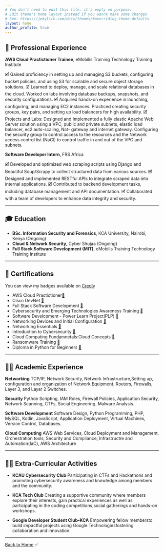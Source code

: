```yaml
---
# You don't need to edit this file, it's empty on purpose.
# Edit theme's home layout instead if you wanna make some changes
# See: https://jekyllrb.com/docs/themes/#overriding-theme-defaults
layout: home
author_profile: true
---
```


## 💼 Professional Experience

**AWS Cloud Practictioner Trainee**, eMobilis Training Technology Training Institute  

🗹 Gained proficiency in setting up and managing S3 buckets, configuring bucket policies, and using S3 for scalable and secure object storage solutions.
🗹 Learned to deploy, manage, and scale relational databases in the cloud. Worked on labs involving database backups, snapshots, and security configurations.
🗹 Acquired hands-on experience in launching, configuring, and managing EC2 instances. Practiced creating security groups, key pairs, and setting up load balancers for high availability.
🗹 Projects and Labs: Designed and Implemented a fully elastic Apache Web Server solution using a VPC, public and private subnets, elastic load balancer, ec2 auto-scaling, Nat- gateway and internet gateway. Configuring the security group to control access to the resources and the Network access control list (NaCl) to control traffic in and out of the VPC and subnets.

**Software Developer Intern**, FRS Africa

🗹 Developed and optimized web scraping scripts using Django and Beautiful Soup/Scrapy to collect structured data from various sources.
🗹 Designed and implemented RESTful APIs to integrate scraped data into internal applications.
🗹 Contributed to backend development tasks, including database management and API documentation.
🗹 Collaborated with a team of developers to enhance data integrity and security.  

---

## 🎓 Education

- **BSc. Information Security and Forensics**, KCA University, Nairobi, Kenya (Ongoing)
- **Cloud & Network Security**, Cyber Shujaa (Ongoing)
- **Full Stack Software Development (MIT)**, eMobilis Training Technology Training Institute

---

## 📜 Certifications

You can view my badges available on [Credly](https://www.credly.com/users/daniel-caleb-cheruiyot)

- AWS Cloud Practictioner[🔗](https://drive.google.com/file/d/1ielPugD4_h0dUi3MN2qjzza5ulUKG495/view?usp=sharing)
- Cisco DevNet [🔗](https://www.linkedin.com/in/daniel-caleb-cheruiyot/details/certifications/1746520046792/single-media-viewer/?profileId=ACoAADKlR5IBTCPfoxBg7hbgCYWN26H7ZPFUwtQ)
- Full Stack Software Development [🔗](https://drive.google.com/file/d/1sP3wh-KrDglsLVWOZFvMfe805T1ToPcD/view?usp=sharing)
- Cybersecurity and Emerging Technologies Awareness Training [🔗](https://drive.google.com/file/d/1tXWAh2tZ_3H9TRgi0XzTj95kmOE0qdFv/view)
- Software Development - Power Learn Project(PLP) [🔗](https://drive.google.com/file/d/1hg2IbBdXxIw8X4PPNv7jBHdlTey_nUKs/view)
- Networking Devices and Initial Configuration [🔗](https://drive.google.com/file/d/1th_zbQj3m01N9cvagVQJoW75StVG711Q/view?usp=sharing)
- Networking Essentials [🔗](https://drive.google.com/file/d/1cDjvH4xO_v85w4FrtYplV7JFbf2Meur3/view?usp=sharing)
- Introduction to Cybersecurity [🔗](https://www.credly.com/badges/b9c77870-ba97-4b37-aa99-f0ef5babc6be/public_url)
- Cloud Computing Fundamnetals:Cloud Concepts [🔗](https://drive.google.com/file/d/1U79GpxOSgtOcdjQ8GATvfO8uDQfaPkaz/view?usp=sharing)
- Ransomware Training [🔗](https://drive.google.com/file/d/1Suf0Jw7N-SXceG3Nwck-o62qTFt3A903/view?usp=sharing)
- Diploma in Python for Beginners [🔗](https://alison.com/certification/check/$2y$10$4lvWxQY5gL5wrr55CKhor.q0W6slqWgyg2eqlPI4pLVtQIEEaaQ3e)

---

## 👩‍🏫 Academic Experience

**Networking**
TCP/IP, Network Security, Network Infrastructure,Setting up, configuration and
organization of Network Equipment, Routers, Firewalls, Layer 3, and Layer 2 Switches.

**Security**
Python Scripting, IAM Roles, Firewall Policies, Application Security, Network Scanning, CTFs, Social Engineering, Malware Analysis.

**Software Development**
Software Design, Python Programming, PHP, MySQL, Kotlin, JavaScript, Application Deployment, Virtual Machines, Version Control, Databases.

**Cloud Computing**
AWS Web Services, Cloud Deployment and Management, Orchestration tools, Security and Compliance, Infrastructre and Automation(IaC), AWS
Architecture

---

## 🤝🏽 Extra-Curricular Activities

- **KCAU Cybersecurity Club**
Participating in CTFs and Hackathons and promoting cybersecurity awareness and
knowledge among members and the community.

- **KCA Tech Club**
Creating a supportive community where members explore their interests, gain
practical experiences as well as participating in the coding competitions,social
gatherings and hands-on workshops.

- **Google Developer Student Club-KCA**
Empowering fellow membersto build impactful projects using Google
Technologiesfostering collaboration and innovation.

---

[Back to Home](/)
✅
